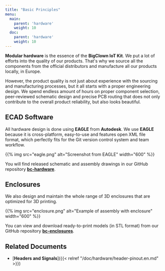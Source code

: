 ```yaml
---
title: "Basic Principles"
menu:
  main:
    parent: 'hardware'
    weight: 10
  doc:
    parent: 'hardware'
    weight: 10
---
```


**Modular hardware** is the essence of the **BigClown IoT Kit**. We put a lot of efforts into the quality of our products. That's why we source all the components from the official distributors and manufacture all our products locally, in Europe.

However, the product quality is not just about experience with the sourcing and manufacturing processes, but it all starts with a proper engineering design. We spend endless amount of hours on proper component selection, peer-reviewed schematic design and precise PCB routing that does not only contribute to the overall product reliability, but also looks beautiful.

## ECAD Software

All hardware design is done using **EAGLE** from **Autodesk**. We use **EAGLE** because it is cross-platform, easy-to-use and features open XML file format, which perfectly fits for the Git version control system and team workflow.

{{% img src="eagle.png" alt="Screenshot from EAGLE" width="600" %}}

You will find released schematic and assembly drawings in our GitHub repository [**bc-hardware**](https://github.com/bigclownlabs/bc-hardware).

## Enclosures

We also design and maintain the whole range of 3D enclosures that are optimized for 3D printing.

{{% img src="enclosure.png" alt="Example of assembly with enclosure" width="600" %}}

You can view and download ready-to-print models (in STL format) from our GitHub repository [**bc-enclosures**](https://github.com/bigclownlabs/bc-enclosures).

## Related Documents

* [**Headers and Signals**]({{< relref "/doc/hardware/header-pinout.en.md" >}})
